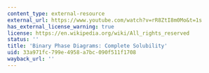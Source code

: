 ```yaml
---
content_type: external-resource
external_url: https://www.youtube.com/watch?v=rR8ZtI8m0Mo&t=1s
has_external_license_warning: true
license: https://en.wikipedia.org/wiki/All_rights_reserved
status: ''
title: 'Binary Phase Diagrams: Complete Solubility'
uid: 33a971fc-799e-4958-a7bc-090f511f1708
wayback_url: ''
---
```

